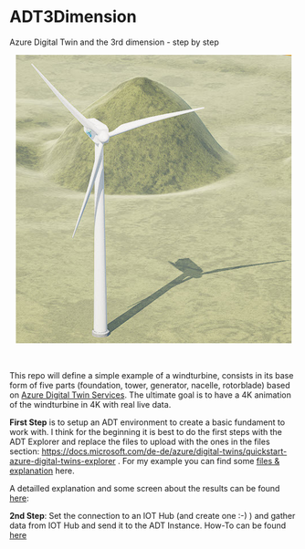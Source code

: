 # ADT3Dimension
Azure Digital Twin and the 3rd dimension - step by step

<p align="center">
<img src ="images/windturbine.jpg">
</p><br>

This repo will define a simple example of a windturbine, consists in its base form of five parts (foundation, tower, generator, nacelle, rotorblade) based on [Azure Digital Twin Services](https://docs.microsoft.com/en-us/azure/digital-twins/). The ultimate goal is to have a 4K animation of the windturbine in 4K with real live data. <br>

**First Step** is to setup an ADT environment to create a basic fundament to work with.
I think for the beginning it is best to do the first steps with the ADT Explorer and replace the files to upload with the ones in the files section:
https://docs.microsoft.com/de-de/azure/digital-twins/quickstart-azure-digital-twins-explorer .
For my example you can find some [files & explanation](files/) here.

A detailled explanation and some screen about the results can be found [here](firststepinexplorer/README.md):

**2nd Step**: Set the connection to an IOT Hub (and create one :-) ) and gather data from IOT Hub and send it to the ADT Instance. How-To can be found [here](connectiontoIOT/) 

